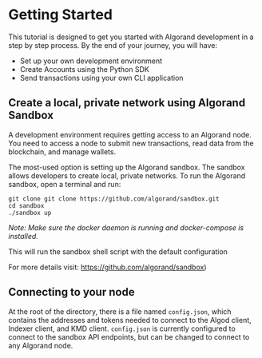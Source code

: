 # Getting Started

This tutorial is designed to get you started with Algorand development in a step by step process. By the end of your journey, you will have:
- Set up your own development environment
- Create Accounts using the Python SDK
- Send transactions using your own CLI application

## Create a local, private network using Algorand Sandbox
A development environment requires getting access to an Algorand node. You need to access a node to submit new transactions, read data from the blockchain, and manage wallets.

The most-used option is setting up the Algorand sandbox. The sandbox allows developers to create local, private networks. To run the Algorand sandbox, open a terminal and run:
```
git clone git clone https://github.com/algorand/sandbox.git
cd sandbox
./sandbox up
```
*Note: Make sure the docker daemon is running and docker-compose is installed.*

This will run the sandbox shell script with the default configuration

For more details visit: https://github.com/algorand/sandbox)

## Connecting to your node
At the root of the directory, there is a file named `config.json`, which contains the addresses and tokens needed to connect to the Algod client, Indexer client, and KMD client. `config.json` is currently configured to connect to the sandbox API endpoints, but can be changed to connect to any Algorand node.



